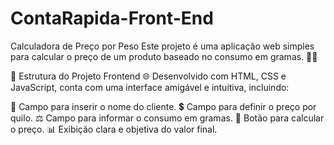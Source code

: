 # ContaRapida-Front-End
Calculadora de Preço por Peso
Este projeto é uma aplicação web simples para calcular o preço de um produto baseado no consumo em gramas. 🧮✨

🚀 Estrutura do Projeto
Frontend 🌐
Desenvolvido com HTML, CSS e JavaScript, conta com uma interface amigável e intuitiva, incluindo:

📝 Campo para inserir o nome do cliente.
💲 Campo para definir o preço por quilo.
⚖️ Campo para informar o consumo em gramas.
🔘 Botão para calcular o preço.
📊 Exibição clara e objetiva do valor final.
